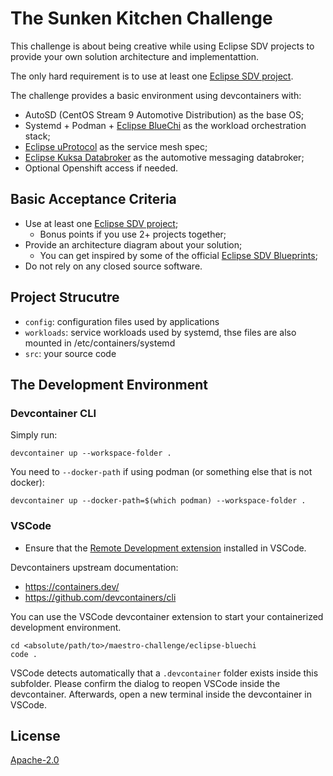 # The Sunken Kitchen Challenge

This challenge is about being creative while using Eclipse SDV projects to provide your own
solution architecture and implementattion.

The only hard requirement is to use at least one [Eclipse SDV project](https://sdv.eclipse.org/projects/).

The challenge provides a basic environment using devcontainers with:

* AutoSD (CentOS Stream 9 Automotive Distribution) as the base OS;
* Systemd + Podman + [Eclipse BlueChi](https://github.com/eclipse-bluechi/bluechi) as the workload orchestration stack;
* [Eclipse uProtocol](https://eclipse-uprotocol.github.io/) as the service mesh spec;
* [Eclipse Kuksa Databroker](https://github.com/eclipse-kuksa/kuksa-databroker) as the automotive messaging databroker;
* Optional Openshift access if needed.

## Basic Acceptance Criteria

* Use at least one [Eclipse SDV project](https://sdv.eclipse.org/projects/);
  * Bonus points if you use 2+ projects together;
* Provide an architecture diagram about your solution;
  * You can get inspired by some of the official [Eclipse SDV Blueprints](https://github.com/eclipse-sdv-blueprints);
* Do not rely on any closed source software.

## Project Strucutre

* `config`: configuration files used by applications
* `workloads`: service workloads used by systemd, thse files are also mounted in /etc/containers/systemd
* `src`: your source code

## The Development Environment

### Devcontainer CLI

Simply run:

```shell
devcontainer up --workspace-folder .
```

You need to `--docker-path` if using podman (or something else that is not docker):

```shell
devcontainer up --docker-path=$(which podman) --workspace-folder .
```

### VSCode

* Ensure that the [Remote Development extension](https://marketplace.visualstudio.com/items?itemName=ms-vscode-remote.vscode-remote-extensionpack) installed in VSCode.

Devcontainers upstream documentation:
  
  * <https://containers.dev/>
  * https://github.com/devcontainers/cli

You can use the VSCode devcontainer extension to start your containerized development environment.

```shell
cd <absolute/path/to>/maestro-challenge/eclipse-bluechi
code .
```

VSCode detects automatically that a `.devcontainer` folder exists inside this subfolder.
Please confirm the dialog to reopen VSCode inside the devcontainer.
Afterwards, open a new terminal inside the devcontainer in VSCode.

## License

[Apache-2.0](./LICENSE)
